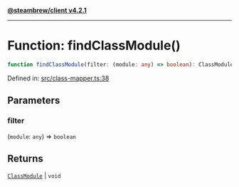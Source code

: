 [**@steambrew/client v4.2.1**](../README.md)

***

# Function: findClassModule()

```ts
function findClassModule(filter: (module: any) => boolean): ClassModule | void
```

Defined in: [src/class-mapper.ts:38](https://github.com/shdwmtr/plugutil/blob/b52230e3bd417b9353d983856323dee8a90c4f70/client/src/class-mapper.ts#L38)

## Parameters

### filter

(`module`: `any`) => `boolean`

## Returns

[`ClassModule`](../interfaces/ClassModule.md) \| `void`
